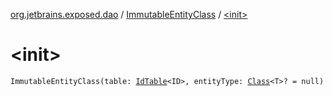 [org.jetbrains.exposed.dao](../index.md) / [ImmutableEntityClass](index.md) / [&lt;init&gt;](.)

# &lt;init&gt;

`ImmutableEntityClass(table: `[`IdTable`](../-id-table/index.md)`<ID>, entityType: `[`Class`](http://docs.oracle.com/javase/6/docs/api/java/lang/Class.html)`<T>? = null)`